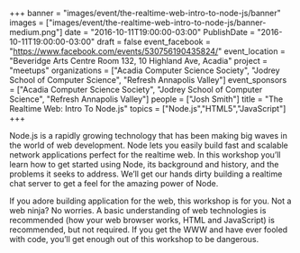 +++
banner = "images/event/the-realtime-web-intro-to-node-js/banner"
images = ["images/event/the-realtime-web-intro-to-node-js/banner-medium.png"]
date = "2016-10-11T19:00:00-03:00"
PublishDate = "2016-10-11T19:00:00-03:00"
draft = false
event_facebook = "https://www.facebook.com/events/530756190435824/"
event_location = "Beveridge Arts Centre Room 132, 10 Highland Ave, Acadia"
project = "meetups"
organizations = ["Acadia Computer Science Society", "Jodrey School of Computer Science", "Refresh Annapolis Valley"]
event_sponsors = ["Acadia Computer Science Society", "Jodrey School of Computer Science", "Refresh Annapolis Valley"]
people = ["Josh Smith"]
title = "The Realtime Web: Intro To Node.js"
topics = ["Node.js","HTML5","JavaScript"]
+++

Node.js is a rapidly growing technology that has been making big waves in the world of web development. Node lets you easily build fast and scalable network applications perfect for the realtime web. In this workshop you’ll learn how to get started using Node, its background and history, and the problems it seeks to address. We’ll get our hands dirty building a realtime chat server to get a feel for the amazing power of Node.

If you adore building application for the web, this workshop is for you. Not a web ninja? No worries. A basic understanding of web technologies is recommended (how your web browser works, HTML and JavaScript) is recommended, but not required. If you get the WWW and have ever fooled with code, you’ll get enough out of this workshop to be dangerous.